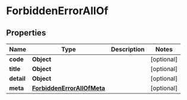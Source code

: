 

# ForbiddenErrorAllOf


## Properties

Name | Type | Description | Notes
------------ | ------------- | ------------- | -------------
**code** | **Object** |  |  [optional]
**title** | **Object** |  |  [optional]
**detail** | **Object** |  |  [optional]
**meta** | [**ForbiddenErrorAllOfMeta**](ForbiddenErrorAllOfMeta.md) |  |  [optional]



